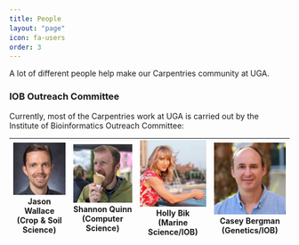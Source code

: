 ```yaml
---
title: People
layout: "page"
icon: fa-users
order: 3
---
```


A lot of different people help make our Carpentries community at UGA.

### IOB Outreach Committee
Currently, most of the Carpentries work at UGA is carried out by the Institute of Bioinformatics Outreach Committee:


| ![Jason Wallace](assets/images/JasonWallace.jpg "Jason Wallace")<br>Jason Wallace <br>(Crop & Soil Science) | ![Shannon Quinn](assets/images/ShannonQuinn.jpg "Shannon Quinn")<br>Shannon Quinn <br>(Computer Science) | ![Holly Bik](assets/images/HollyBik.jpg "Holly Bik")<br>Holly Bik <br>(Marine Science/IOB) | ![Casey Bergman](assets/images/CaseyBergman.jpg "Casey Bergman")<br>Casey Bergman <br>(Genetics/IOB) |
|---|---|---|---|

